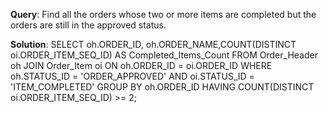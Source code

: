 **Query**: Find all the orders whose two or more items are completed but the orders are still in the approved status.

**Solution**:
SELECT oh.ORDER_ID, oh.ORDER_NAME,COUNT(DISTINCT oi.ORDER_ITEM_SEQ_ID) AS Completed_Items_Count FROM Order_Header oh 
JOIN
Order_Item oi ON oh.ORDER_ID = oi.ORDER_ID 
WHERE oh.STATUS_ID = 'ORDER_APPROVED' 
AND oi.STATUS_ID = 'ITEM_COMPLETED' 
GROUP BY oh.ORDER_ID 
HAVING COUNT(DISTINCT oi.ORDER_ITEM_SEQ_ID) >= 2;

